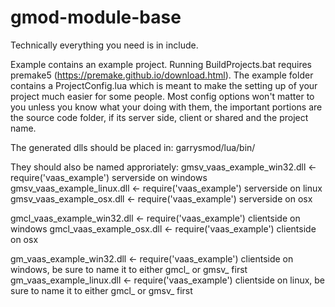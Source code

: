 gmod-module-base
================
Technically everything you need is in include. 

Example contains an example project. Running BuildProjects.bat requires premake5 (https://premake.github.io/download.html).
The example folder contains a ProjectConfig.lua which is meant to make the setting up of your project much easier for some people.
Most config options won't matter to you unless you know what your doing with them, the important portions are the source code folder, if its server side, client or shared and the project name.



The generated dlls should be placed in:
garrysmod/lua/bin/



They should also be named approriately:
gmsv_vaas_example_win32.dll     <- require('vaas_example') serverside on windows
gmsv_vaas_example_linux.dll     <- require('vaas_example') serverside on linux
gmsv_vaas_example_osx.dll       <- require('vaas_example') serverside on osx


gmcl_vaas_example_win32.dll     <- require('vaas_example') clientside on windows
gmcl_vaas_example_osx.dll       <- require('vaas_example') clientside on osx


gm_vaas_example_win32.dll       <- require('vaas_example') clientside on windows, be sure to name it to either gmcl_ or gmsv_ first
gm_vaas_example_linux.dll       <- require('vaas_example') clientside on linux, be sure to name it to either gmcl_ or gmsv_ first
